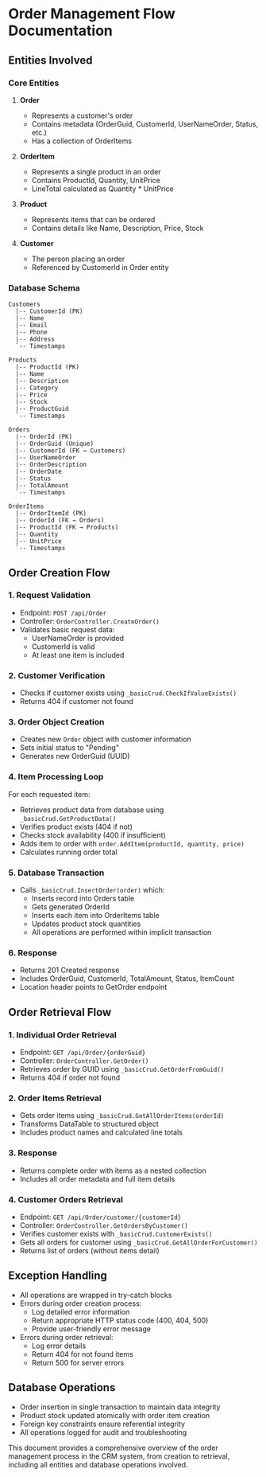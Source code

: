 # Order Management Flow Documentation

## Entities Involved

### Core Entities

1. **Order**
   - Represents a customer's order
   - Contains metadata (OrderGuid, CustomerId, UserNameOrder, Status, etc.)
   - Has a collection of OrderItems

2. **OrderItem**
   - Represents a single product in an order
   - Contains ProductId, Quantity, UnitPrice
   - LineTotal calculated as Quantity * UnitPrice

3. **Product**
   - Represents items that can be ordered
   - Contains details like Name, Description, Price, Stock

4. **Customer**
   - The person placing an order
   - Referenced by CustomerId in Order entity

### Database Schema

```
Customers
  |-- CustomerId (PK)
  |-- Name
  |-- Email
  |-- Phone
  |-- Address
  `-- Timestamps

Products
  |-- ProductId (PK)
  |-- Name
  |-- Description
  |-- Category
  |-- Price
  |-- Stock
  |-- ProductGuid
  `-- Timestamps

Orders
  |-- OrderId (PK)
  |-- OrderGuid (Unique)
  |-- CustomerId (FK → Customers)
  |-- UserNameOrder
  |-- OrderDescription
  |-- OrderDate
  |-- Status
  |-- TotalAmount
  `-- Timestamps

OrderItems
  |-- OrderItemId (PK)
  |-- OrderId (FK → Orders)
  |-- ProductId (FK → Products)
  |-- Quantity
  |-- UnitPrice
  `-- Timestamps
```

## Order Creation Flow

### 1. Request Validation
- Endpoint: `POST /api/Order`
- Controller: `OrderController.CreateOrder()`
- Validates basic request data:
  - UserNameOrder is provided
  - CustomerId is valid
  - At least one item is included

### 2. Customer Verification
- Checks if customer exists using `_basicCrud.CheckIfValueExists()`
- Returns 404 if customer not found

### 3. Order Object Creation
- Creates new `Order` object with customer information
- Sets initial status to "Pending"
- Generates new OrderGuid (UUID)

### 4. Item Processing Loop
For each requested item:
- Retrieves product data from database using `_basicCrud.GetProductData()`
- Verifies product exists (404 if not)
- Checks stock availability (400 if insufficient)
- Adds item to order with `order.AddItem(productId, quantity, price)`
- Calculates running order total

### 5. Database Transaction
- Calls `_basicCrud.InsertOrder(order)` which:
  - Inserts record into Orders table
  - Gets generated OrderId
  - Inserts each item into OrderItems table
  - Updates product stock quantities
  - All operations are performed within implicit transaction

### 6. Response
- Returns 201 Created response
- Includes OrderGuid, CustomerId, TotalAmount, Status, ItemCount
- Location header points to GetOrder endpoint

## Order Retrieval Flow

### 1. Individual Order Retrieval
- Endpoint: `GET /api/Order/{orderGuid}`
- Controller: `OrderController.GetOrder()`
- Retrieves order by GUID using `_basicCrud.GetOrderFromGuid()`
- Returns 404 if order not found

### 2. Order Items Retrieval
- Gets order items using `_basicCrud.GetAllOrderItems(orderId)`
- Transforms DataTable to structured object
- Includes product names and calculated line totals

### 3. Response
- Returns complete order with items as a nested collection
- Includes all order metadata and full item details

### 4. Customer Orders Retrieval
- Endpoint: `GET /api/Order/customer/{customerId}`
- Controller: `OrderController.GetOrdersByCustomer()`
- Verifies customer exists with `_basicCrud.CustomerExists()`
- Gets all orders for customer using `_basicCrud.GetAllOrderForCustomer()`
- Returns list of orders (without items detail)

## Exception Handling

- All operations are wrapped in try-catch blocks
- Errors during order creation process:
  - Log detailed error information
  - Return appropriate HTTP status code (400, 404, 500)
  - Provide user-friendly error message
- Errors during order retrieval:
  - Log error details
  - Return 404 for not found items
  - Return 500 for server errors

## Database Operations

- Order insertion in single transaction to maintain data integrity
- Product stock updated atomically with order item creation
- Foreign key constraints ensure referential integrity
- All operations logged for audit and troubleshooting

This document provides a comprehensive overview of the order management process in the CRM system, from creation to retrieval, including all entities and database operations involved.
